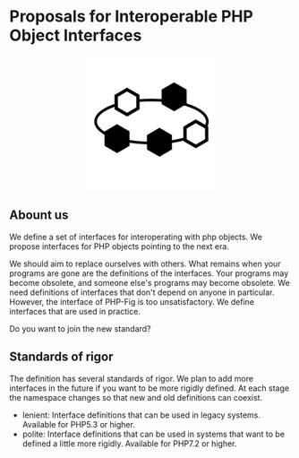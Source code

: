 Proposals for Interoperable PHP Object Interfaces
=================================================

<p align="center"><img src="https://raw.githubusercontent.com/interop-phpobjects/.github/main/profile/microservices.svg" width="240"></p>

## Abount us
We define a set of interfaces for interoperating with php objects. We propose interfaces for PHP objects pointing to the next era.

We should aim to replace ourselves with others.
What remains when your programs are gone are the definitions of the interfaces.
Your programs may become obsolete, and someone else's programs may become obsolete.
We need definitions of interfaces that don't depend on anyone in particular.
However, the interface of PHP-Fig is too unsatisfactory.
We define interfaces that are used in practice.

Do you want to join the new standard?

## Standards of rigor
The definition has several standards of rigor.
We plan to add more interfaces in the future if you want to be more rigidly defined.
At each stage the namespace changes so that new and old definitions can coexist.

- lenient: Interface definitions that can be used in legacy systems. Available for PHP5.3 or higher.
- polite: Interface definitions that can be used in systems that want to be defined a little more rigidly. Available for PHP7.2 or higher.

